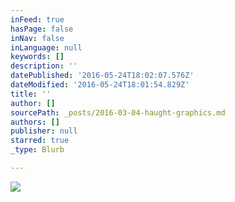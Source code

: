 ```yaml
---
inFeed: true
hasPage: false
inNav: false
inLanguage: null
keywords: []
description: ''
datePublished: '2016-05-24T18:02:07.576Z'
dateModified: '2016-05-24T18:01:54.829Z'
title: ''
author: []
sourcePath: _posts/2016-03-04-haught-graphics.md
authors: []
publisher: null
starred: true
_type: Blurb

---
```

![](https://the-grid-user-content.s3-us-west-2.amazonaws.com/57679d5f-bd23-4b8e-a962-7cec3cff89ee.png)